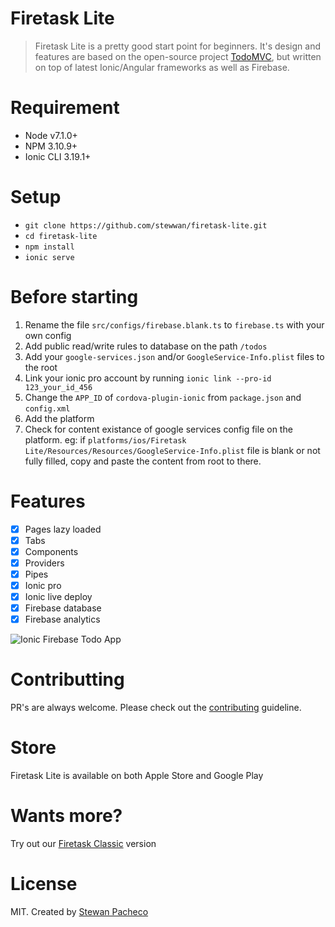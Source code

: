# Firetask Lite

> Firetask Lite is a pretty good start point for beginners. It's design and features are based on the open-source project [TodoMVC](https://github.com/tastejs/todomvc), but written on top of latest Ionic/Angular frameworks as well as Firebase.

# Requirement

- Node v7.1.0+
- NPM 3.10.9+
- Ionic CLI 3.19.1+

# Setup

- `git clone https://github.com/stewwan/firetask-lite.git`
- `cd firetask-lite`
- `npm install`
- `ionic serve`

# Before starting

1. Rename the file `src/configs/firebase.blank.ts` to `firebase.ts` with your own config
2. Add public read/write rules to database on the path `/todos`
3. Add your `google-services.json` and/or `GoogleService-Info.plist` files to the root
4. Link your ionic pro account by running `ionic link --pro-id 123_your_id_456`
5. Change the `APP_ID` of `cordova-plugin-ionic` from `package.json` and `config.xml`
6. Add the platform
7. Check for content existance of google services config file on the platform. eg: if `platforms/ios/Firetask Lite/Resources/Resources/GoogleService-Info.plist` file is blank or not fully filled, copy and paste the content from root to there.

# Features

- [x] Pages lazy loaded
- [x] Tabs
- [x] Components
- [x] Providers
- [x] Pipes
- [x] Ionic pro
- [x] Ionic live deploy
- [x] Firebase database
- [x] Firebase analytics    

<img src="https://i.imgur.com/ncddN7W.png" alt="Ionic Firebase Todo App" style="max-width: 200px"/>


# Contributting

PR's are always welcome. Please check out the [contributing](https://github.com/stewwan/firetask-lite/blob/master/CONTRIBUTING.md) guideline.

# Store

Firetask Lite is available on both Apple Store and Google Play

# Wants more?

Try out our [Firetask Classic](https://firetask.io) version


# License

MIT. Created by [Stewan Pacheco](https://stewan.io)